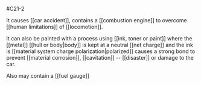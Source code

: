 #C21-2

It causes [[car accident]], contains a [[combustion engine]] to overcome [[human limitations]] of [[locomotion]]. 

It can also be painted with a process using [[ink, toner or paint]] where the [[metal]] [[hull or body|body]] is kept at a neutral [[net charge]] and the ink is [[material system charge polarization|polarized]] causes a strong bond to prevent [[material corrosion]], [[cavitation]] --  [[disaster]] or damage to the car.

Also may contain a [[fuel gauge]]